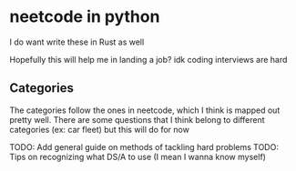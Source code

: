 # neetcode in python
I do want write these in Rust as well

Hopefully this will help me in landing a job? idk coding interviews are hard

## Categories
The categories follow the ones in neetcode, which I think is mapped out pretty well.
There are some questions that I think belong to different categories (ex: car fleet) but this will do for now

TODO: Add general guide on methods of tackling hard problems
TODO: Tips on recognizing what DS/A to use (I mean I wanna know myself)


